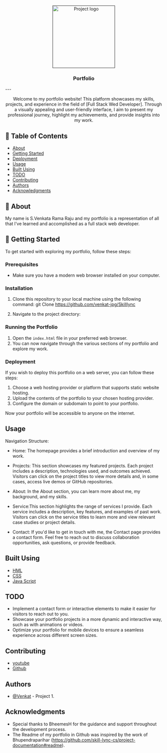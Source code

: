 <p align="center">
  <a href="" rel="noopener">
    <img width=200px height=200px src="https://images.creativemarket.com/0.1.0/ps/2414443/1160/772/m1/fpnw/wm0/screen-1-.jpg?1489619691&s=323da801d22b9c14f16b7c1482485809" alt="Project logo">
  </a>
</p>
<h3 align="center">Portfolio</h3>
<div align="center">
 
</div>
---
<p align="center"> Welcome to my portfolio website! This platform showcases my skills, projects, and experience in the field of [Full Stack Wed Developer]. Through a visually appealing and user-friendly interface, I aim to present my professional journey, highlight my achievements, and provide insights into my work.
    <br> 
</p>

## 📝 Table of Contents
- [About](#about)
- [Getting Started](#getting_started)
- [Deployment](#deployment)
- [Usage](#usage)
- [Built Using](#built_using)
- [TODO](../TODO.md)
- [Contributing](../CONTRIBUTING.md)
- [Authors](#authors)
- [Acknowledgments](#acknowledgement)

## 🧐 About <a name = "about"></a>
My name is S.Venkata Rama Raju and my portfolio is a representation of all that l've learned and accomplished as a full stack web developer.

## 🏁 Getting Started <a name="getting_started"></a>

To get started with exploring my portfolio, follow these steps:

### Prerequisites

- Make sure you have a modern web browser installed on your computer.

### Installation

1. Clone this repository to your local machine using the following command:
git Clone https://github.com/venkat-jpg/Skilllync

2. Navigate to the project directory:


### Running the Portfolio

1. Open the `index.html` file in your preferred web browser.
2. You can now navigate through the various sections of my portfolio and explore my work.

### Deployment

If you wish to deploy this portfolio on a web server, you can follow these steps:

1. Choose a web hosting provider or platform that supports static website hosting.
2. Upload the contents of the portfolio to your chosen hosting provider.
3. Configure the domain or subdomain to point to your portfolio.

Now your portfolio will be accessible to anyone on the internet.


## Usage <a name="usage"></a>

Navigation Structure:

- Home: The homepage provides a brief introduction and overview of my work.

- Projects: This section showcases my featured projects. Each project includes a description, technologies used, and outcomes achieved. Visitors can click on the project titles to view more details and, in some cases, access live demos or GitHub repositories.

- About: In the About section, you can learn more about me, my background, and my skills.

- Service:This section highlights the range of services I provide. Each service includes a description, key features, and examples of past work. Visitors can click on the service titles to learn more and view relevant case studies or project details.

- Contact: If you'd like to get in touch with me, the Contact page provides a contact form. Feel free to reach out to discuss collaboration opportunities, ask questions, or provide feedback.

## Built Using <a name="built_using"></a>

- [HML](https://code.visualstudio.com/download)
- [CSS](https://code.visualstudio.com/download)
- [Java Script](https://code.visualstudio.com/download)

## TODO

- Implement a contact form or interactive elements to make it easier for visitors to reach out to you.
- Showcase your portfolio projects in a more dynamic and interactive way, such as with animations or videos.
- Optimize your portfolio for mobile devices to ensure a seamless experience across different screen sizes.

## Contributing

- [youtube](https://www.youtube.com/watch?v=0YFrGy_mzjY&t=5925s)
- [Github](https://github.com/skill-lync-cs/project-documentation#readme)

## Authors <a name="authors"></a>

- [@Venkat](https://github.com/venkat-jpg) - Project 1.

## Acknowledgments <a name="acknowledgement"></a>

- Special thanks to BheemesH for the guidance and support throughout the development process.
- The Readme of my portfolio in Github was inspired by the work of Bhupendraparihar (https://github.com/skill-lync-cs/project-documentation#readme).

